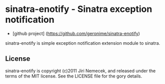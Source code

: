 # sinatra-enotify - Sinatra exception notification

+ [github project] (https://github.com/geronime/sinatra-enotify)

sinatra-enotify is simple exception notification extension module to sinatra.


## License

sinatra-enotify is copyright (c)2011 Jiri Nemecek, and released under the terms
of the MIT license. See the LICENSE file for the gory details.


